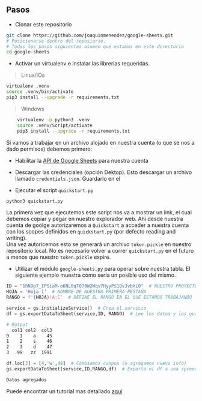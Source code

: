 ## Pasos

- Clonar este repositorio

```bash
git clone https://github.com/joaquinmenendez/google-sheets.git
# Posicionarse dentro del reposiorio. 
# Todas los pasos siguientes asumen que estamos en este directorio
cd google-sheets
```

- Activar un virtualenv e instalar las librerias requeridas.

> Linux/IOs

```bash
virtualenv .venv
source .venv/bin/activate
pip3 install --upgrade -r requirements.txt
```

> Windows

```bash
    virtualenv -p python3 .venv
    source .venv/Script/activate
    pip3 install --upgrade -r requirements.txt
```

Si vamos a trabajar en un archivo alojado en nuestra cuenta (o que se
nos a dado permisos) debemos primero:

- Habilitar la
  [API de Google Sheets](https://developers.google.com/sheets/api/quickstart/python)
  para nuestra cuenta

- Descargar las credenciales (opción Dektop). Esto descargar un archivo
  llamado `credentials.json`. Guardarlo en el

- Ejecutar el script `quickstart.py`

```bash
python3 quickstart.py
```

La primera vez que ejecutemos este script nos va a mostrar un link, el
cual debemos copiar y pegar en nuestro explorador web. Ahi desde nuestra
cuenta de goolge autorizaremos a `Quickstart` a acceder a nuestra cuenta
con los scopes definidos en `quickstart.py` (por defecto reading and
writing).  
Una vez autoricemos esto se generará un archivo `token.pickle` en
nuestro repositorio local. No es necesario volver a correr
`quickstart.py` en el futuro a menos que nuestro `token.pickle` expire.

- Utilizar el módulo `google-sheets.py` para operar sobre nuestra tabla.
  El siguiente ejemplo muestra cómo sería un posible uso del mismo.

```python
ID = "1hN9p7_IPSiaM-o6NL0qTO70W2Wqv7HyyPS1OvJvbXL0"  # NUESTRO PROYECTO
HOJA = 'Hoja 1'  # NOMBRE DE NUESTRA PRIMERA PESTAÑA
RANGO = f'{HOJA}!A:C'  # DEFINE EL RANGO EN EL QUE ESTAMOS TRABAJANDO

service = gs.initializeService()  # Crea el servicio
df = gs.exportDataToSheet(service,ID, RANGO)  # Lee los datos y los guarda
```
```bash
# Output
  col1 col2  col3
0    1    a    45
1    2    s    46
2    3    d    47
3   99   zz  1991
```
```python
df.loc[3] = [4,'w',48]  # Cambiamos campos (o agregamos nueva info)   
gs.exportDataToSheet(service,ID,RANGO,df)  # Exporta el df a una spreedsheat
```
```bash
Datos agregados
```

Puede encontrar un tutorial mas detallado
[aquí](https://medium.com/analytics-vidhya/how-to-read-and-write-data-to-google-spreadsheet-using-python-ebf54d51a72c)


